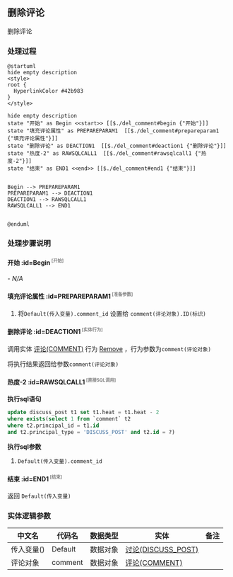 ## 删除评论 <!-- {docsify-ignore-all} -->

   删除评论

### 处理过程

```plantuml
@startuml
hide empty description
<style>
root {
  HyperlinkColor #42b983
}
</style>

hide empty description
state "开始" as Begin <<start>> [[$./del_comment#begin {"开始"}]]
state "填充评论属性" as PREPAREPARAM1  [[$./del_comment#prepareparam1 {"填充评论属性"}]]
state "删除评论" as DEACTION1  [[$./del_comment#deaction1 {"删除评论"}]]
state "热度-2" as RAWSQLCALL1  [[$./del_comment#rawsqlcall1 {"热度-2"}]]
state "结束" as END1 <<end>> [[$./del_comment#end1 {"结束"}]]


Begin --> PREPAREPARAM1
PREPAREPARAM1 --> DEACTION1
DEACTION1 --> RAWSQLCALL1
RAWSQLCALL1 --> END1


@enduml
```


### 处理步骤说明

#### 开始 :id=Begin<sup class="footnote-symbol"> <font color=gray size=1>[开始]</font></sup>



*- N/A*
#### 填充评论属性 :id=PREPAREPARAM1<sup class="footnote-symbol"> <font color=gray size=1>[准备参数]</font></sup>



1. 将`Default(传入变量).comment_id` 设置给  `comment(评论对象).ID(标识)`

#### 删除评论 :id=DEACTION1<sup class="footnote-symbol"> <font color=gray size=1>[实体行为]</font></sup>



调用实体 [评论(COMMENT)](module/Base/comment.md) 行为 [Remove](module/Base/comment#行为) ，行为参数为`comment(评论对象)`

将执行结果返回给参数`comment(评论对象)`

#### 热度-2 :id=RAWSQLCALL1<sup class="footnote-symbol"> <font color=gray size=1>[直接SQL调用]</font></sup>



<p class="panel-title"><b>执行sql语句</b></p>

```sql
update discuss_post t1 set t1.heat = t1.heat - 2 
where exists(select 1 from `comment` t2 
where t2.principal_id = t1.id 
and t2.principal_type = 'DISCUSS_POST' and t2.id = ?)
```

<p class="panel-title"><b>执行sql参数</b></p>

1. `Default(传入变量).comment_id`


#### 结束 :id=END1<sup class="footnote-symbol"> <font color=gray size=1>[结束]</font></sup>



返回 `Default(传入变量)`



### 实体逻辑参数

|    中文名   |    代码名    |  数据类型    |  实体   |备注 |
| --------| --------| -------- | -------- | --------   |
|传入变量(<i class="fa fa-check"/></i>)|Default|数据对象|[讨论(DISCUSS_POST)](module/Team/discuss_post.md)||
|评论对象|comment|数据对象|[评论(COMMENT)](module/Base/comment.md)||

